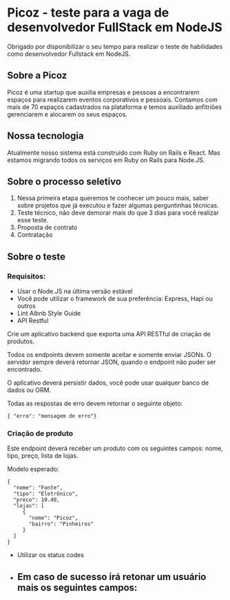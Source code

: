 # Picoz - teste para a vaga de desenvolvedor FullStack em NodeJS
Obrigado por disponibilizar o seu tempo para realizar o teste de habilidades como desenvolvedor Fullstack em NodeJS.

## Sobre a Picoz
Picoz é uma startup que auxilia empresas e pessoas a encontrarem espaços para realizarem eventos corporativos e pessoais. Contamos com mais de 70 espaços cadastrados na plataforma e temos auxiliado anfitriões gerenciarem e alocarem os seus espaços.

## Nossa tecnologia
Atualmente nosso sistema está construído com Ruby on Rails e React. Mas estamos migrando todos os serviços em Ruby on Rails para Node.JS.

## Sobre o processo seletivo
1. Nessa primeira etapa queremos te conhecer um pouco mais, saber sobre projetos que já executou e fazer algumas perguntinhas técnicas.
2. Teste técnico, não deve demorar mais do que 3 dias para você realizar esse teste.
3. Proposta de contrato
4. Contratação

## Sobre o teste
### Requisitos:
- Usar o Node.JS na última versão estável
- Você pode utilizar o framework de sua preferência: Express, Hapi ou outros
- Lint Aibnb Style Guide
- API Restful

Crie um aplicativo backend que exporta uma API RESTful de criação de produtos.

Todos os endpoints devem somente aceitar e somente enviar JSONs.
O servidor sempre deverá retornar JSON, quando o endpoint não puder ser encontrado.

O aplicativo deverá persistir dados, você pode usar qualquer banco de dados ou ORM.

Todas as respostas de erro devem retornar o seguinte objeto:

```
{ "erro": "mensagem de erro"}
```

### Criação de produto
Este endpoint deverá receber um produto com os seguintes campos: nome, tipo, preço, lista de lojas.

Modelo esperado:

```
{ 
  "nome": "Fonte",
  "tipo": "Eletrônico",
  "preco": 10.40,
  "lojas": [
     {
       "nome": "Picoz",
       "bairro": "Pinheiros"
     }
  ]
}
```

- Utilizar os status codes
- Em caso de sucesso irá retonar um usuário mais os seguintes campos:
  - 
